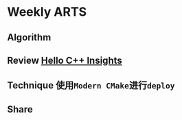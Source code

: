 # Weekly ARTS

## Algorithm

## Review [Hello C++ Insights](https://www.andreasfertig.blog/2019/03/hello-c-insights.html)

## Technique 使用`Modern CMake`进行`deploy`

## Share

